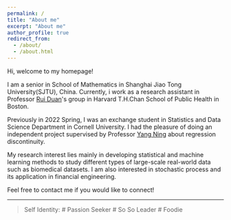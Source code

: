 ```yaml
---
permalink: /
title: "About me"
excerpt: "About me"
author_profile: true
redirect_from: 
  - /about/
  - /about.html
---
```




Hi, welcome to my homepage!

I am a senior in School of Mathematics in Shanghai Jiao Tong University(SJTU), China. Currently, i work as a research assistant in Professor [Rui Duan](https://sites.google.com/view/ruiduan/)'s group in Harvard T.H.Chan School of Public Health in Boston. 

Previously in 2022 Spring, I was an exchange student in Statistics and Data Science Department in Cornell University. I had the pleasure of doing an independent project supervised by Professor [Yang Ning](https://yangning.stat.cornell.edu) about regression discontinuity.

My research interest lies mainly in developing statistical and machine learning methods to study different types of large-scale real-world data such as biomedical datasets. I am also interested in stochastic process and its application in financial engineering.

Feel free to contact me if you would like to connect!


-------


> Self Identity: # Passion Seeker   # So So Leader   # Foodie



